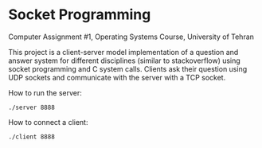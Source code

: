 # Socket Programming
Computer Assignment #1, Operating Systems Course, University of Tehran

This project is a client-server model implementation of a question and answer system for different disciplines (similar to stackoverflow) using socket programming and C system calls.
Clients ask their question using UDP sockets and communicate with the server with a TCP socket.

How to run the server:
```
./server 8888
```

How to connect a client:
```
./client 8888
```
